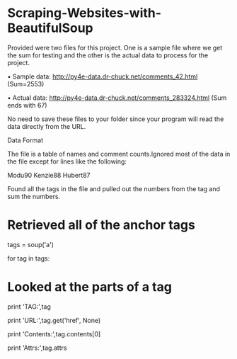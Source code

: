 # Scraping-Websites-with-BeautifulSoup


Provided were two files for this project. One is a sample file where we get the sum for testing and the other is the actual data to process for the project.

•	Sample data: http://py4e-data.dr-chuck.net/comments_42.html (Sum=2553)

•	Actual data: http://py4e-data.dr-chuck.net/comments_283324.html (Sum ends with 67)

No need to save these files to your folder since your program will read the data directly from the URL.


Data Format

The file is a table of names and comment counts.Ignored most of the data in the file except for lines like the following:
<tr><td>Modu</td><td><span class="comments">90</span></td></tr>

<tr><td>Kenzie</td><td><span class="comments">88</span></td></tr>

<tr><td>Hubert</td><td><span class="comments">87</span></td></tr>

Found all the <span> tags in the file and pulled out the numbers from the tag and sum the numbers.



# Retrieved all of the anchor tags

tags = soup('a')

for tag in tags:

# Looked at the parts of a tag

print 'TAG:',tag

print 'URL:',tag.get('href', None)

print 'Contents:',tag.contents[0]

print 'Attrs:',tag.attrs
